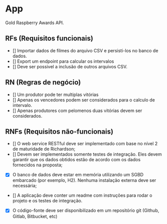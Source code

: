 # App

Gold Raspberry Awards API.

## RFs (Requisitos funcionais)
- [] Importar dados de filmes do arquivo CSV e persisti-los no banco de dados.
- [] Export um endpoint para calcular os intervalos
- [] Deve ser possivel a inclusão de outros arquivos CSV.

## RN (Regras de negócio)
- [] Um produtor pode ter multiplas vitórias
- [] Apenas os vencedores podem ser considerados para o calculo de intervalo.
- [] Apenas produtores com pelomenos duas vitórias devem ser considerados.

## RNFs (Requisitos não-funcionais)
- [] O web service RESTful deve ser implementado com base no nível 2 de maturidade de Richardson;
- [] Devem ser implementados somente testes de integração. Eles devem garantir que os dados obtidos estão de acordo com os dados fornecidos na proposta;
- [x] O banco de dados deve estar em memória utilizando um SGBD embarcado (por exemplo, H2). Nenhuma instalação externa deve ser necessária;
- [] A aplicação deve conter um readme com instruções para rodar o projeto e os testes de integração.
- [x] O código-fonte deve ser disponibilizado em um repositório git (Github, Gitlab, Bitbucket, etc)
